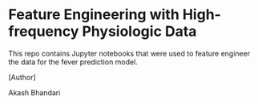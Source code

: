 # Feature Engineering with High-frequency Physiologic Data

This repo contains Jupyter notebooks that were used to feature engineer the data for the fever prediction model. 

[Author]

Akash Bhandari

